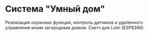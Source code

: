 # Система "Умный дом"
Реализация охранных функций, контроль датчиков и удалённого управления моим загородным домом.
Скетч для Lolin (ESP8266).

